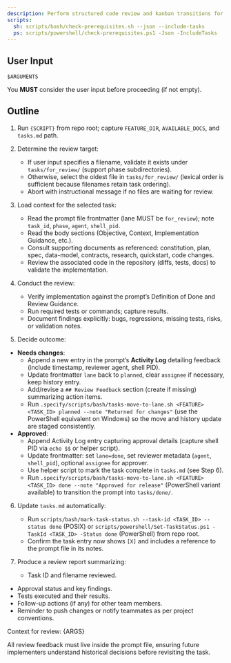 ```yaml
---
description: Perform structured code review and kanban transitions for completed task prompt files.
scripts:
  sh: scripts/bash/check-prerequisites.sh --json --include-tasks
  ps: scripts/powershell/check-prerequisites.ps1 -Json -IncludeTasks
---
```


## User Input

```text
$ARGUMENTS
```

You **MUST** consider the user input before proceeding (if not empty).

## Outline

1. Run `{SCRIPT}` from repo root; capture `FEATURE_DIR`, `AVAILABLE_DOCS`, and `tasks.md` path.

2. Determine the review target:
   - If user input specifies a filename, validate it exists under `tasks/for_review/` (support phase subdirectories).
   - Otherwise, select the oldest file in `tasks/for_review/` (lexical order is sufficient because filenames retain task ordering).
   - Abort with instructional message if no files are waiting for review.

3. Load context for the selected task:
   - Read the prompt file frontmatter (lane MUST be `for_review`); note `task_id`, `phase`, `agent`, `shell_pid`.
   - Read the body sections (Objective, Context, Implementation Guidance, etc.).
   - Consult supporting documents as referenced: constitution, plan, spec, data-model, contracts, research, quickstart, code changes.
   - Review the associated code in the repository (diffs, tests, docs) to validate the implementation.

4. Conduct the review:
   - Verify implementation against the prompt’s Definition of Done and Review Guidance.
   - Run required tests or commands; capture results.
   - Document findings explicitly: bugs, regressions, missing tests, risks, or validation notes.

5. Decide outcome:
  - **Needs changes**:
     * Append a new entry in the prompt’s **Activity Log** detailing feedback (include timestamp, reviewer agent, shell PID).
     * Update frontmatter `lane` back to `planned`, clear `assignee` if necessary, keep history entry.
     * Add/revise a `## Review Feedback` section (create if missing) summarizing action items.
     * Run `.specify/scripts/bash/tasks-move-to-lane.sh <FEATURE> <TASK_ID> planned --note "Returned for changes"` (use the PowerShell equivalent on Windows) so the move and history update are staged consistently.
  - **Approved**:
     * Append Activity Log entry capturing approval details (capture shell PID via `echo $$` or helper script).
     * Update frontmatter: set `lane=done`, set reviewer metadata (`agent`, `shell_pid`), optional `assignee` for approver.
     * Use helper script to mark the task complete in `tasks.md` (see Step 6).
     * Run `.specify/scripts/bash/tasks-move-to-lane.sh <FEATURE> <TASK_ID> done --note "Approved for release"` (PowerShell variant available) to transition the prompt into `tasks/done/`.

6. Update `tasks.md` automatically:
   - Run `scripts/bash/mark-task-status.sh --task-id <TASK_ID> --status done` (POSIX) or `scripts/powershell/Set-TaskStatus.ps1 -TaskId <TASK_ID> -Status done` (PowerShell) from repo root.
   - Confirm the task entry now shows `[X]` and includes a reference to the prompt file in its notes.

7. Produce a review report summarizing:
   - Task ID and filename reviewed.
  - Approval status and key findings.
   - Tests executed and their results.
   - Follow-up actions (if any) for other team members.
   - Reminder to push changes or notify teammates as per project conventions.

Context for review: {ARGS}

All review feedback must live inside the prompt file, ensuring future implementers understand historical decisions before revisiting the task.
